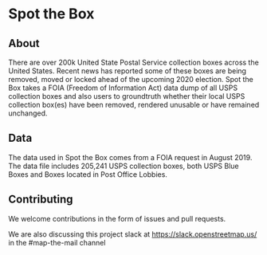 # Spot the Box

## About

There are over 200k United State Postal Service collection boxes across the United States. Recent news has reported some of these boxes are being removed, moved or locked ahead of the upcoming 2020 election. Spot the Box takes a FOIA (Freedom of Information Act) data dump of all USPS collection boxes and also users to groundtruth whether their local USPS collection box(es) have been removed, rendered unusable or have remained unchanged.

## Data

The data used in Spot the Box comes from a FOIA request in August 2019. The data file includes 205,241 USPS collection boxes, both USPS Blue Boxes and Boxes located in Post Office Lobbies.

## Contributing

We welcome contributions in the form of issues and pull requests. 

We are also discussing this project slack at https://slack.openstreetmap.us/ in the #map-the-mail channel
